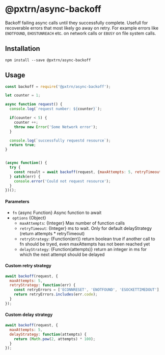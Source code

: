 # @pxtrn/async-backoff

Backoff failing async calls until they successfully complete.
Usefull for recoverable errors that most likely go away on retry.
For example errors like  `ENOTFOUND`, `EHOSTUNREACH` etc. on network calls or
`EBUSY` on file system calls.   

## Installation

`npm install --save @pxtrn/async-backoff`


## Usage

```js
const backoff = require('@pxtrn/async-backoff');

let counter = 1;

async function request() {
  console.log(`request number: ${counter}`);

  if(counter < 5) {
    counter ++;
    throw new Error('Some Network error');
  }

  console.log(`successfully requestd resource`);
  return true;
}


(async function() {
  try {
    const result = await backoff(request, {maxAttempts: 5, retryTimeout: 100});
  } catch(err) {
    console.error('Could not request resource');
  }
})();
```

#### Parameters

- `fn` {async Function} Async function to await
- `options` {Object}
  - `maxAttempts`: {Integer} Max number of function calls
  - `retryTimeout`: {Integer} ms to wait.
      Only for default delayStrategy (return attempts * retryTimeout)
  - `retryStrategy`: {Function(err)} return boolean true if another call to fn
      should be tryed, even maxAttempts has not been reached yet
  - `delayStrategy`: {Function(attempts)} return an integer in ms for which the
      next attempt should be delayed


#### Custom retry strategy

```js
await backoff(request, {
  maxAttempts: 5,
  retryStrategy: function(err) {
    const retryErrors = ['ECONNRESET', 'ENOTFOUND', 'ESOCKETTIMEDOUT'];
    return retryErrors.includes(err.code);
  }
});
```

#### Custom delay strategy

```js
await backoff(request, {
  maxAttempts: 5,
  delayStrategy: function(attempts) {
    return (Math.pow(2, attempts) * 100);
  }
});
```
